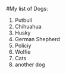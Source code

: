 #My list of Dogs:
1. Putbull 
2. Chihuahua 
3. Husky
4. German Shepherd 
5. Policiy 
6. Wolfie 
7. Cats 
8. another dog 


